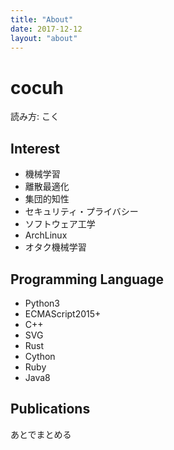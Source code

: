 ```yaml
---
title: "About"
date: 2017-12-12
layout: "about"
---
```

# cocuh
読み方: こく


## Interest
- 機械学習
- 離散最適化
- 集団的知性
- セキュリティ・プライバシー
- ソフトウェア工学
- ArchLinux
- オタク機械学習

## Programming Language
- Python3
- ECMAScript2015+
- C++
- SVG
- Rust
- Cython
- Ruby
- Java8

## Publications
あとでまとめる